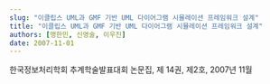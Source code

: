 ```yaml
---
slug: "이클립스 UML과 GMF 기반 UML 다이어그램 시뮬레이션 프레임워크 설계"
title: "이클립스 UML과 GMF 기반 UML 다이어그램 시뮬레이션 프레임워크 설계"
authors: [맹한민, 신영술, 이우진]
date: 2007-11-01
---
```


한국정보처리학회 추계학술발표대회 논문집, 제 14권, 제2호, 2007년 11월
